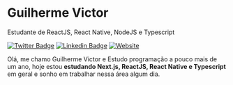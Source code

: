 <h1>Guilherme Victor</h1>

<p>Estudante de ReactJS, React Native, NodeJS e Typescript</p>

[![Twitter Badge](https://img.shields.io/badge/-@oguivictor-fad502?style=for-the-badge&labelColor=fad502&logo=twitter&logoColor=292929&link=https://twitter.com/oguivictor)](https://twitter.com/ounicogui) 
[![Linkedin Badge](https://img.shields.io/badge/-Guilherme%20Victor-fad502?style=for-the-badge&logo=Linkedin&logoColor=292929&link=https://www.linkedin.com/in/guilhermeviictor/)](https://www.linkedin.com/in/guilhermeviictor/)
[![Website](https://img.shields.io/badge/-Portfólio-fad502?style=for-the-badge&link=https://guilhermevictor.live)](https://guilhermevictor.live) 

<p>Olá, me chamo Guilherme Victor e Estudo programação a pouco mais de um ano, hoje estou <strong>estudando Next.js, ReactJS, React Native e Typescript</strong> em geral e sonho em trabalhar nessa área algum dia.</p>
